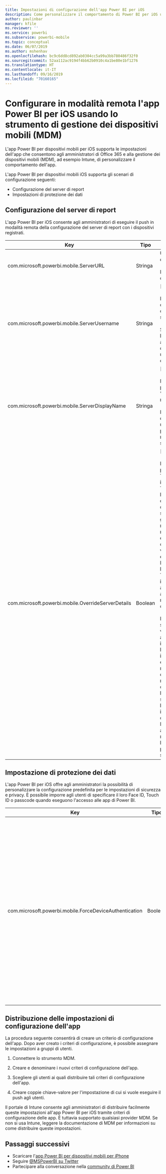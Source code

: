 ```yaml
---
title: Impostazioni di configurazione dell'app Power BI per iOS
description: Come personalizzare il comportamento di Power BI per iOS usando lo strumento MDM
author: paulinbar
manager: kfile
ms.reviewer: ''
ms.service: powerbi
ms.subservice: powerbi-mobile
ms.topic: conceptual
ms.date: 06/07/2019
ms.author: mshenhav
ms.openlocfilehash: bc9c6dd8cd892ab0304cc5a99a3bb780486f32f0
ms.sourcegitcommit: 52aa112ac9194f4bb62b0910c4a1be80e1bf1276
ms.translationtype: HT
ms.contentlocale: it-IT
ms.lasthandoff: 09/16/2019
ms.locfileid: "70160165"
---
```

# <a name="remotely-configure-power-bi-ios-app-using-mobile-device-management-mdm-tool"></a>Configurare in modalità remota l'app Power BI per iOS usando lo strumento di gestione dei dispositivi mobili (MDM)

L'app Power BI per dispositivi mobili per iOS supporta le impostazioni dell'app che consentono agli amministratori di Office 365 e alla gestione dei dispositivi mobili (MDM), ad esempio Intune, di personalizzare il comportamento dell'app.

L'app Power BI per dispositivi mobili iOS supporta gli scenari di configurazione seguenti:

- Configurazione del server di report
- Impostazioni di protezione dei dati

## <a name="report-server-configuration"></a>Configurazione del server di report

L'app Power BI per iOS consente agli amministratori di eseguire il push in modalità remota della configurazione del server di report con i dispositivi registrati.

| Key | Tipo | Descrizione |
|---|---|---|
| com.microsoft.powerbi.mobile.ServerURL | Stringa | URL del server di report.<br><br>Deve iniziare con http/https.|
| com.microsoft.powerbi.mobile.ServerUsername | Stringa | [facoltativo]<br><br>Nome utente da usare per connettere il server.<br><br>Se non esiste, l'app richiede all'utente di digitare il nome utente per la connessione.|
| com.microsoft.powerbi.mobile.ServerDisplayName | Stringa | [facoltativo]<br><br>Il valore predefinito è "Server di report"<br><br>Nome descrittivo usato nell'app per rappresentare il server. |
| com.microsoft.powerbi.mobile.OverrideServerDetails | Boolean | [facoltativo]<br><br>Il valore predefinito è True. Se impostato su True, esegue l'override di qualsiasi definizione di server di report già presente nel dispositivo mobile. I server esistenti già configurati vengono eliminati. Impostando l'override su True si impedisce anche all'utente di rimuovere tale configurazione.<br><br>Impostandolo su False vengono aggiunti i valori inviati lasciando le impostazioni esistenti. Se nell'app per dispositivi mobili è già configurato l'URL dello stesso server, l'app lascia invariata la configurazione. Non chiede all'utente di ripetere l'autenticazione per lo stesso server. |

## <a name="data-protection-setting"></a>Impostazione di protezione dei dati

L'app Power BI per iOS offre agli amministratori la possibilità di personalizzare la configurazione predefinita per le impostazioni di sicurezza e privacy. È possibile imporre agli utenti di specificare il loro Face ID, Touch ID o passcode quando eseguono l'accesso alle app di Power BI.

| Key | Tipo | Descrizione |
|---|---|---|
| com.microsoft.powerbi.mobile.ForceDeviceAuthentication | Boolean | Il valore predefinito è False. <br><br>Per consentire agli utenti di accedere all'app sul loro dispositivo, possono essere necessari dati biometrici come TouchID o FaceID. Quando richiesto, oltre all'autenticazione vengono usati dati biometrici.<br><br>Se si usano criteri di protezione delle app, è consigliabile disabilitare questa impostazione per impedire le richieste di doppio accesso. |

## <a name="deploying-app-configuration-settings"></a>Distribuzione delle impostazioni di configurazione dell'app

La procedura seguente consentirà di creare un criterio di configurazione dell'app. Dopo aver creato i criteri di configurazione, è possibile assegnare le impostazioni a gruppi di utenti.

1. Connettere lo strumento MDM.

2. Creare e denominare i nuovi criteri di configurazione dell'app.

3. Scegliere gli utenti ai quali distribuire tali criteri di configurazione dell'app.

4. Creare coppie chiave-valore per l'impostazione di cui si vuole eseguire il push agli utenti.

Il portale di Intune consente agli amministratori di distribuire facilmente queste impostazioni all'app Power BI per iOS tramite criteri di configurazione delle app.
È tuttavia supportato qualsiasi provider MDM. Se non si usa Intune, leggere la documentazione di MDM per informazioni su come distribuire queste impostazioni.

## <a name="next-steps"></a>Passaggi successivi

* Scaricare l'[app Power BI per dispositivi mobili per iPhone](http://go.microsoft.com/fwlink/?LinkId=522062)
* Seguire [@MSPowerBI su Twitter](https://twitter.com/MSPowerBI)
* Partecipare alla conversazione nella [community di Power BI](http://community.powerbi.com/)
